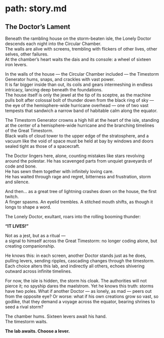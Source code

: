 # path: story.md

## The Doctor’s Lament

Beneath the rambling house on the storm-beaten isle, the Lonely Doctor descends each night into the Circular Chamber.  
The walls are alive with screens, trembling with flickers of other lives, other selves, other failures.  
At the chamber’s heart waits the dais and its console: a wheel of sixteen iron levers.

In the walls of the house — the Circular Chamber included — the Timestorm Generator hums, snaps, and crackles with vast power.  
It is far bigger inside than out, its coils and gears intermeshing in endless intricacy, lancing deep beneath the foundations.  
The house itself is only the jewel at the tip of its sceptre, as the machine pulls bolt after colossal bolt of thunder down from the black ring of sky — the eye of the hemisphere-wide hurricane overhead — one of two vast tempests that sandwich a narrow band of habitable calm along the equator.

The Timestorm Generator crowns a high hill at the heart of the isle, standing at the center of a hemisphere-wide hurricane and the branching timelines of the Great Timestorm.  
Black walls of cloud tower to the upper edge of the stratosphere, and a vacuum like the void of space must be held at bay by windows and doors sealed tight as those of a spacecraft.

The Doctor lingers here, alone, counting mistakes like stars revolving around the polestar.
He has scavenged parts from unquiet graveyards of code and bone.  
He has sewn them together with infinitely loving care.  
He has waited through rage and regret, bitterness and frustration, storm and silence.

And then… as a great tree of lightning crashes down on the house, the first twitch.  
A finger spasms. An eyelid trembles. A stitched mouth shifts, as though it longs to shape a word.

The Lonely Doctor, exultant, roars into the rolling booming thunder:

**“IT LIVES!”**

Not as a jest, but as a ritual —  
a signal to himself across the Great Timestorm: no longer coding alone, but creating companionship.

He knows this: in each screen, another Doctor stands just as he does,  
pulling levers, sending ripples, cascading changes through the timestorm.  
Each choice alters this lab, and indirectly all others, echoes shivering outward across infinite timelines.

For now, the isle is hidden, the storm his cloak. The authorities will not pierce it; no spyship dares the maelstrom. Yet he knows this truth: storms have two poles. What if another Doctor — as lonely, as mad — peers out from the opposite eye? Or worse: what if his own creations grow so vast, so godlike, that they demand a voyage across the equator, bearing shrines to seed a rival storm?

The chamber hums. Sixteen levers await his hand.  
The timestorm waits.

**The lab awaits. Choose a lever.**
